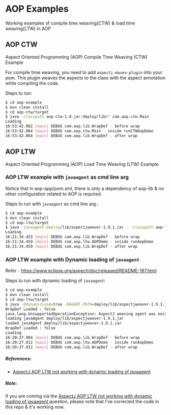 # AOP Examples

Working examples of compile time weaving(CTW) & load time weaving(LTW) in AOP 


## AOP CTW
Aspect Oriented Programming (AOP) Compile Time Weaving (CTW) Example

For compile time weaving, you need to add `aspectj-maven-plugin` into your pom.
This plugin weaves the aspects to the class with the aspect annotation while compiling the code.

Steps to run:

```sh
$ cd aop-example
$ mvn clean install
$ cd aop-ctw/target
$ java -classpath aop-ctw-1.0.jar:deploy/lib/* com.aop.ctw.Main
Loading
16:53:42.062 [main] DEBUG com.aop.lib.WrapDef - before wrap
16:53:42.064 [main] DEBUG com.aop.ctw.Main - inside runCTWAopDemo
16:53:42.064 [main] DEBUG com.aop.lib.WrapDef - after wrap
```


## AOP LTW
Aspect Oriented Programming (AOP) Load Time Weaving (LTW) Example

### AOP LTW example with `javaagent` as cmd line arg

Notice that in aop-app/pom.xml, there is only a dependency of aop-lib
& no other configuration related to AOP is required.

Steps to run with `javaagent` as cmd line arg.:

```sh
$ cd aop-example
$ mvn clean install
$ cd aop-ltw/target
$ java -javaagent:deploy/lib/aspectjweaver-1.9.1.jar   -classpath aop-ltw-1.0.jar:deploy/lib/* com.aop.ltw.Main
Loading
16:21:34.453 [main] DEBUG com.aop.lib.WrapDef - before wrap
16:21:34.459 [main] DEBUG com.aop.ltw.AOPDemo - inside runAopDemo
16:21:34.459 [main] DEBUG com.aop.lib.WrapDef - after wrap
```

### AOP LTW example with Dynamic loading of `javaagent`

Refer - https://www.eclipse.org/aspectj/doc/released/README-187.html

Steps to run with dynamic loading of `javaagent`:

```sh
$ cd aop-example
$ mvn clean install
$ cd aop-ltw/target
$ java -DdynamicLoad=true -DAGENT_PATH=deploy/lib/aspectjweaver-1.9.1.jar  -classpath aop-ltw-1.0.jar:deploy/lib/* com.aop.ltw.Main
WrapDef Loaded : false
java.lang.UnsupportedOperationException: AspectJ weaving agent was neither started via '-javaagent' (preMain) nor attached via 'VirtualMachine.loadAgent' (agentMain)
loading javaAgent deploy/lib/aspectjweaver-1.9.1.jar
loaded javaAgent deploy/lib/aspectjweaver-1.9.1.jar
WrapDef Loaded : false
Loading
16:20:27.904 [main] DEBUG com.aop.lib.WrapDef - before wrap
16:20:27.912 [main] DEBUG com.aop.ltw.AOPDemo - inside runAopDemo
16:20:27.912 [main] DEBUG com.aop.lib.WrapDef - after wrap
```


##### References:

 - [AspectJ AOP LTW not working with dynamic loading of javaagent
](https://stackoverflow.com/questions/51693552/aspectj-aop-ltw-not-working-with-dynamic-loading-of-javaagent)


##### Note:

If you are coming via the [AspectJ AOP LTW not working with dynamic loading of javaagent
](https://stackoverflow.com/questions/51693552/aspectj-aop-ltw-not-working-with-dynamic-loading-of-javaagent) question, please note that I've corrected the code in this repo & it's working now.
